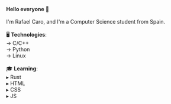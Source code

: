 **Hello everyone** 👋 <br>
<br>
I'm Rafael Caro, and I'm a Computer Science student from Spain. <br>
<br>
🖥 __Technologies__: <br>
→ C/C++ <br>
→ Python <br>
→ Linux <br>
<br>
🎓 __Learning__: <br>
▸ Rust <br>
▸ HTML <br>
▸ CSS <br>
▸ JS <br>


